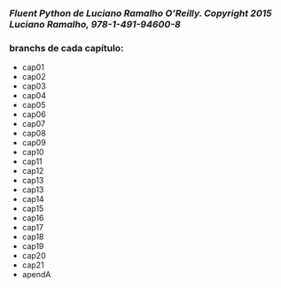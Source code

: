 ### _Fluent Python de Luciano Ramalho O’Reilly. Copyright 2015 Luciano Ramalho, 978-1-491-94600-8_  
### **branchs de cada capítulo:**  
- cap01  
- cap02  
- cap03  
- cap04  
- cap05  
- cap06  
- cap07  
- cap08  
- cap09  
- cap10  
- cap11  
- cap12  
- cap13  
- cap13
- cap14
- cap15
- cap16
- cap17
- cap18
- cap19
- cap20
- cap21
- apendA  
